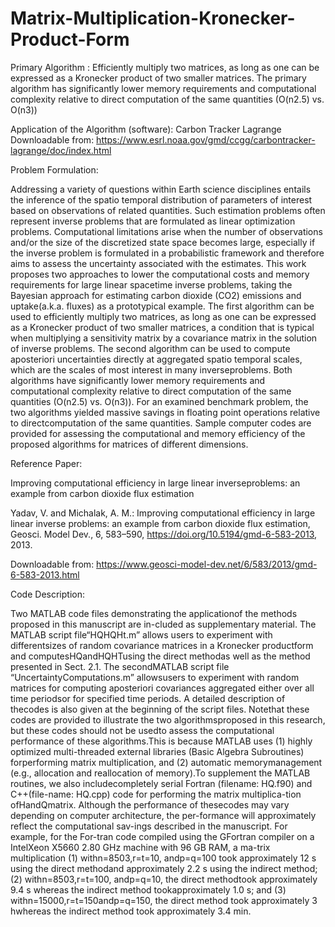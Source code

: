# Matrix-Multiplication-Kronecker-Product-Form

Primary Algorithm : Efficiently multiply two matrices, as long as one can be expressed as a Kronecker product of two smaller matrices. The primary algorithm has significantly lower memory requirements and computational complexity relative to direct computation of the same quantities (O(n2.5) vs. O(n3))

Application of the Algorithm (software): Carbon Tracker Lagrange
Downloadable from: https://www.esrl.noaa.gov/gmd/ccgg/carbontracker-lagrange/doc/index.html

Problem Formulation:

Addressing  a  variety  of  questions  within  Earth science disciplines entails the inference of the spatio temporal distribution of parameters of interest based on observations of related quantities. Such estimation problems often                                                                                                   represent inverse problems that are formulated as linear optimization  problems.  Computational  limitations  arise  when the number of observations and/or the size of the discretized state  space  becomes  large,  especially  if  the  inverse  problem  is  formulated  in  a  probabilistic  framework  and  therefore aims to assess the uncertainty associated with the estimates. This work proposes two approaches to lower the computational  costs  and  memory  requirements  for  large  linear spacetime inverse problems, taking the Bayesian approach for estimating carbon dioxide (CO2) emissions and uptake(a.k.a. fluxes) as a prototypical example. The first algorithm can be used to efficiently multiply two matrices, as long as one can be expressed as a Kronecker product of two smaller matrices, a condition that is typical when multiplying a sensitivity matrix by a covariance matrix in the solution of inverse problems. The second algorithm can be used to compute aposteriori uncertainties directly at aggregated spatio temporal scales, which are the scales of most interest in many inverseproblems. Both algorithms have significantly lower memory requirements and computational complexity relative to direct computation of the same quantities (O(n2.5) vs. O(n3)). For an examined benchmark problem, the two algorithms yielded massive savings in floating point operations relative to directcomputation of the same quantities. Sample computer codes are provided for assessing the computational and memory efficiency of the proposed algorithms for matrices of different dimensions.

Reference Paper:

Improving computational efficiency in large linear inverseproblems: an example from carbon dioxide flux estimation

Yadav, V. and Michalak, A. M.: Improving computational efficiency in large linear inverse problems: an example from carbon dioxide flux estimation, Geosci. Model Dev., 6, 583–590, https://doi.org/10.5194/gmd-6-583-2013, 2013. 

Downloadable from: https://www.geosci-model-dev.net/6/583/2013/gmd-6-583-2013.html

Code Description:

Two  MATLAB  code  files  demonstrating  the  applicationof   the   methods   proposed   in   this   manuscript   are   in-cluded as supplementary material. The MATLAB script file“HQHQHt.m”  allows  users  to  experiment  with  differentsizes of random covariance matrices in a Kronecker productform and computesHQandHQHTusing the direct methodas  well  as  the  method  presented  in  Sect.  2.1.  The  secondMATLAB script file “UncertaintyComputations.m” allowsusers to experiment with random matrices for computing aposteriori covariances aggregated either over all time periodsor for specified time periods. A detailed description of thecodes is also given at the beginning of the script files. Notethat these codes are provided to illustrate the two algorithmsproposed in this research, but these codes should not be usedto assess the computational performance of these algorithms.This is because MATLAB uses (1) highly optimized multi-threaded external libraries (Basic Algebra Subroutines) forperforming matrix multiplication, and (2) automatic memorymanagement (e.g., allocation and reallocation of memory).To  supplement  the  MATLAB  routines,  we  also  includecompletely serial Fortran (filename: HQ.f90) and C++(file-name: HQ.cpp) code for performing the matrix multiplica-tion ofHandQmatrix. Although the performance of thesecodes may vary depending on computer architecture, the per-formance will approximately reflect the computational sav-ings described in the manuscript. For example, for the For-tran code compiled using the GFortran compiler on a IntelXeon  X5660  2.80 GHz  machine  with  96 GB  RAM,  a  ma-trix  multiplication  (1)  withn=8503,r=t=10,  andp=q=100  took  approximately  12 s  using  the  direct  methodand approximately 2.2 s using the indirect method; (2) withn=8503,r=t=100,  andp=q=10,  the  direct  methodtook approximately 9.4 s whereas the indirect method tookapproximately  1.0 s;  and  (3)  withn=15000,r=t=150andp=q=150, the direct method took approximately 3 hwhereas the indirect method took approximately 3.4 min.
